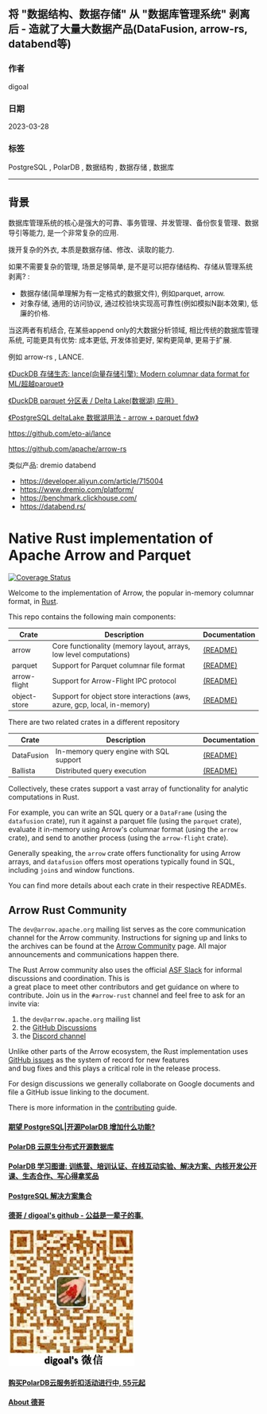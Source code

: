 ## 将 "数据结构、数据存储" 从 "数据库管理系统" 剥离后 - 造就了大量大数据产品(DataFusion, arrow-rs, databend等)  
                                                                                
### 作者                                                          
digoal                                                          
                                                          
### 日期                                                          
2023-03-28                                                      
                                                          
### 标签                                                          
PostgreSQL , PolarDB , 数据结构 , 数据存储 , 数据库                   
                                                          
----                                                          
                                                          
## 背景     
数据库管理系统的核心是强大的可靠、事务管理、并发管理、备份恢复管理、数据导引等能力, 是一个非常复杂的应用.    
  
拨开复杂的外衣, 本质是数据存储、修改、读取的能力.    
  
如果不需要复杂的管理, 场景足够简单, 是不是可以把存储结构、存储从管理系统剥离? :   
- 数据存储(简单理解为有一定格式的数据文件), 例如parquet, arrow.  
- 对象存储, 通用的访问协议, 通过校验块实现高可靠性(例如模拟N副本效果), 低廉的价格.   
  
当这两者有机结合, 在某些append only的大数据分析领域, 相比传统的数据库管理系统, 可能更具有优势: 成本更低, 开发体验更好, 架构更简单, 更易于扩展.   
  
例如 arrow-rs , LANCE.    
  
[《DuckDB 存储生态: lance(向量存储引擎): Modern columnar data format for ML/超越parquet》](../202303/20230319_01.md)    
  
[《DuckDB parquet 分区表 / Delta Lake(数据湖) 应用》](../202209/20220905_01.md)    
  
[《PostgreSQL deltaLake 数据湖用法 - arrow + parquet fdw》](../202005/20200527_04.md)    
  
https://github.com/eto-ai/lance  
  
https://github.com/apache/arrow-rs  
  
类似产品: dremio databend 
- https://developer.aliyun.com/article/715004
- https://www.dremio.com/platform/
- https://benchmark.clickhouse.com/
- https://databend.rs/
  
<!---  
  Licensed to the Apache Software Foundation (ASF) under one  
  or more contributor license agreements.  See the NOTICE file  
  distributed with this work for additional information  
  regarding copyright ownership.  The ASF licenses this file  
  to you under the Apache License, Version 2.0 (the  
  "License"); you may not use this file except in compliance  
  with the License.  You may obtain a copy of the License at  
    http://www.apache.org/licenses/LICENSE-2.0  
  Unless required by applicable law or agreed to in writing,  
  software distributed under the License is distributed on an  
  "AS IS" BASIS, WITHOUT WARRANTIES OR CONDITIONS OF ANY  
  KIND, either express or implied.  See the License for the  
  specific language governing permissions and limitations  
  under the License.  
-->  
  
# Native Rust implementation of Apache Arrow and Parquet  
  
[![Coverage Status](https://codecov.io/gh/apache/arrow-rs/rust/branch/master/graph/badge.svg)](https://codecov.io/gh/apache/arrow-rs?branch=master)  
  
Welcome to the implementation of Arrow, the popular in-memory columnar format, in [Rust][rust].  
  
This repo contains the following main components:  
  
| Crate        | Description                                                               | Documentation                  |  
| ------------ | ------------------------------------------------------------------------- | ------------------------------ |  
| arrow        | Core functionality (memory layout, arrays, low level computations)        | [(README)][arrow-readme]       |  
| parquet      | Support for Parquet columnar file format                                  | [(README)][parquet-readme]     |  
| arrow-flight | Support for Arrow-Flight IPC protocol                                     | [(README)][flight-readme]      |  
| object-store | Support for object store interactions (aws, azure, gcp, local, in-memory) | [(README)][objectstore-readme] |  
  
There are two related crates in a different repository  
  
| Crate      | Description                             | Documentation                 |  
| ---------- | --------------------------------------- | ----------------------------- |  
| DataFusion | In-memory query engine with SQL support | [(README)][datafusion-readme] |  
| Ballista   | Distributed query execution             | [(README)][ballista-readme]   |  
  
Collectively, these crates support a vast array of functionality for analytic computations in Rust.  
  
For example, you can write an SQL query or a `DataFrame` (using the `datafusion` crate), run it against a parquet file (using the `parquet` crate), evaluate it in-memory using Arrow's columnar format (using the `arrow` crate), and send to another process (using the `arrow-flight` crate).  
  
Generally speaking, the `arrow` crate offers functionality for using Arrow arrays, and `datafusion` offers most operations typically found in SQL, including `join`s and window functions.  
  
You can find more details about each crate in their respective READMEs.  
  
## Arrow Rust Community  
  
The `dev@arrow.apache.org` mailing list serves as the core communication channel for the Arrow community. Instructions for signing up and links to the archives can be found at the [Arrow Community](https://arrow.apache.org/community/) page. All major announcements and communications happen there.  
  
The Rust Arrow community also uses the official [ASF Slack](https://s.apache.org/slack-invite) for informal discussions and coordination. This is  
a great place to meet other contributors and get guidance on where to contribute. Join us in the `#arrow-rust` channel and feel free to ask for an invite via:  
  
1. the `dev@arrow.apache.org` mailing list  
2. the [GitHub Discussions][discussions]  
3. the [Discord channel](https://discord.gg/YAb2TdazKQ)  
  
Unlike other parts of the Arrow ecosystem, the Rust implementation uses [GitHub issues][issues] as the system of record for new features  
and bug fixes and this plays a critical role in the release process.  
  
For design discussions we generally collaborate on Google documents and file a GitHub issue linking to the document.  
  
There is more information in the [contributing] guide.  
  
[rust]: https://www.rust-lang.org/  
[arrow-readme]: arrow/README.md  
[contributing]: CONTRIBUTING.md  
[parquet-readme]: parquet/README.md  
[flight-readme]: arrow-flight/README.md  
[datafusion-readme]: https://github.com/apache/arrow-datafusion/blob/master/README.md  
[ballista-readme]: https://github.com/apache/arrow-ballista/blob/master/README.md  
[objectstore-readme]: https://github.com/apache/arrow-rs/blob/master/object_store/README.md  
[issues]: https://github.com/apache/arrow-rs/issues  
[discussions]: https://github.com/apache/arrow-rs/discussions  
  
  
#### [期望 PostgreSQL|开源PolarDB 增加什么功能?](https://github.com/digoal/blog/issues/76 "269ac3d1c492e938c0191101c7238216")
  
  
#### [PolarDB 云原生分布式开源数据库](https://github.com/ApsaraDB "57258f76c37864c6e6d23383d05714ea")
  
  
#### [PolarDB 学习图谱: 训练营、培训认证、在线互动实验、解决方案、内核开发公开课、生态合作、写心得拿奖品](https://www.aliyun.com/database/openpolardb/activity "8642f60e04ed0c814bf9cb9677976bd4")
  
  
#### [PostgreSQL 解决方案集合](../201706/20170601_02.md "40cff096e9ed7122c512b35d8561d9c8")
  
  
#### [德哥 / digoal's github - 公益是一辈子的事.](https://github.com/digoal/blog/blob/master/README.md "22709685feb7cab07d30f30387f0a9ae")
  
  
![digoal's wechat](../pic/digoal_weixin.jpg "f7ad92eeba24523fd47a6e1a0e691b59")
  
  
#### [购买PolarDB云服务折扣活动进行中, 55元起](https://www.aliyun.com/activity/new/polardb-yunparter?userCode=bsb3t4al "e0495c413bedacabb75ff1e880be465a")
  
  
#### [About 德哥](https://github.com/digoal/blog/blob/master/me/readme.md "a37735981e7704886ffd590565582dd0")
  
